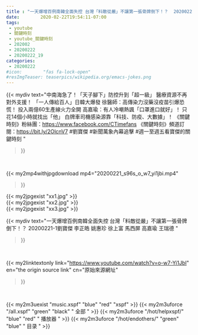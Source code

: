 ```yaml
---
title : "一天爆增百例南韓全面失控 台灣「料敵從嚴」不讓第一張骨牌倒下！？  20200221-1劉寶傑 李正皓 姚惠珍 徐上富 馬西屏 高嘉瑜 王瑞德 "
date:        2020-02-22T19:54:11-07:00
tags:
 - youtube
 - 關鍵時刻
 - youtube_關鍵時刻
 - 202002
 - 20200222
 - 20200222_19
categories:
 - 20200222
#icon:        "fas fa-lock-open"
#resImgTeaser: teaserpics/wikipedia.org/emacs-jokes.png
---
```


{{< mydiv text="中南海急了！「天子腳下」防控升到「超一級」 醫療資源不再對外支援！ 「一人傳給百人」日韓大爆發 徐醫師：高傳染力沒藥沒疫苗引爆恐慌！ 投入兩億60生產線火力全開 高嘉瑜：有人冷嘲熱諷「口罩進口就好」！ 只花14個小時就找出「他」 白牌車司機感染源靠「科技、防疫、大數據」！  《關鍵時刻》粉絲團：https://www.facebook.com/CTimefans 《關鍵時刻》頻道訂閱：https://bit.ly/2OlcnV7  #劉寶傑 #新聞萬象內幕追擊 #週一至週五看寶傑的關鍵時刻 "
>}}
<br>


{{< my2mp4withjpgdownload mp4="20200221_s96s_o_w7_yi1jbi.mp4"
>}}

{{< my2jpgexist "xx1.jpg" >}}<br>
{{< my2jpgexist "xx2.jpg" >}}<br>
{{< my2jpgexist "xx3.jpg" >}}<br>



{{< mydiv text="一天爆增百例南韓全面失控 台灣「料敵從嚴」不讓第一張骨牌倒下！？  20200221-1劉寶傑 李正皓 姚惠珍 徐上富 馬西屏 高嘉瑜 王瑞德 "
>}}
<br>

{{< my2linktextonly link="https://www.youtube.com/watch?v=o-w7-Yi1JbI"
en="the origin source link" cn="原始來源網址"
>}}


<br>

{{< my2m3uexist "music.xspf"        "blue"   "red"    "xspf" >}} {{< my2m3uforce "/all.xspf"         "green"  "black"  " 全部 " >}} {{< my2m3uforce "/hot/helpxspf/"    "blue"   "red"    " 播放器 " >}} {{< my2m3uforce "/hot/endothers/"   "green"  "blue"   " 目录 " >}} 
